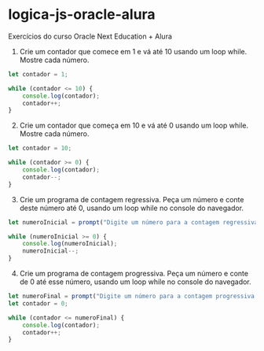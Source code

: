 # logica-js-oracle-alura
Exercícios do curso Oracle Next Education + Alura 

1. Crie um contador que comece em 1 e vá até 10 usando um loop while. Mostre cada número.
```js
let contador = 1;

while (contador <= 10) {
    console.log(contador);
    contador++;
}
```
2. Crie um contador que começa em 10 e vá até 0 usando um loop while. Mostre cada número.
```js
let contador = 10;

while (contador >= 0) {
    console.log(contador);
    contador--;
}
```
3. Crie um programa de contagem regressiva. Peça um número e conte deste número até 0, usando um loop while no console do navegador.
```js
let numeroInicial = prompt("Digite um número para a contagem regressiva:"));

while (numeroInicial >= 0) {
    console.log(numeroInicial);
    numeroInicial--;
}
```
4. Crie um programa de contagem progressiva. Peça um número e conte de 0 até esse número, usando um loop while no console do navegador.
```js
let numeroFinal = prompt("Digite um número para a contagem progressiva:"));
let contador = 0;

while (contador <= numeroFinal) {
    console.log(contador);
    contador++;
}
```
